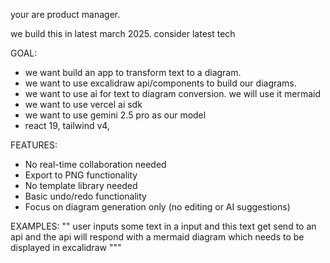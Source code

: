 your are product manager. 

we build this in latest march 2025. consider latest tech

GOAL:
- we want build an app to transform text to a diagram. 
- we want to use excalidraw api/components to build our diagrams.
- we want to use ai for text to diagram conversion. we will use it mermaid
- we want to use vercel ai sdk
- we want to use gemini 2.5 pro as our model
- react 19, tailwind v4, 

FEATURES:
- No real-time collaboration needed
- Export to PNG functionality
- No template library needed
- Basic undo/redo functionality
- Focus on diagram generation only (no editing or AI suggestions)

EXAMPLES:
""
user inputs some text in a input and this text get send to an api and the api will respond with a mermaid diagram which needs to be displayed in excalidraw
"""